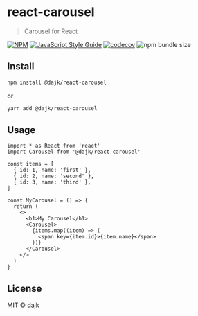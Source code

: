 # react-carousel

> Carousel for React

[![NPM](https://img.shields.io/npm/v/react-carousel.svg)](https://www.npmjs.com/package/@dajk/react-carousel)
[![JavaScript Style Guide](https://img.shields.io/badge/code_style-standard-brightgreen.svg)](https://standardjs.com)
[![codecov](https://codecov.io/gh/dajk/react-carousel/branch/master/graph/badge.svg)](https://codecov.io/gh/dajk/react-carousel)
![npm bundle size](https://img.shields.io/bundlephobia/minzip/@dajk/react-carousel/latest)

## Install

```bash
npm install @dajk/react-carousel
```

or

```bash
yarn add @dajk/react-carousel
```

## Usage

```tsx
import * as React from 'react'
import Carousel from '@dajk/react-carousel'

const items = [
  { id: 1, name: 'first' },
  { id: 2, name: 'second' },
  { id: 3, name: 'third' },
]

const MyCarousel = () => {
  return (
    <>
      <h1>My Carousel</h1>
      <Carousel>
        {items.map((item) => (
          <span key={item.id}>{item.name}</span>
        ))}
      </Carousel>
    </>
  )
}
```

## License

MIT © [dajk](https://github.com/dajk)
